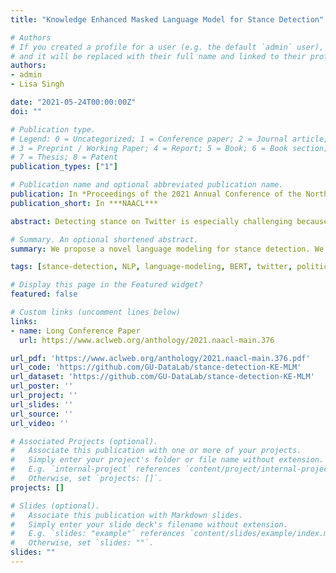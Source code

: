 ```yaml
---
title: "Knowledge Enhanced Masked Language Model for Stance Detection"

# Authors
# If you created a profile for a user (e.g. the default `admin` user), write the username (folder name) here 
# and it will be replaced with their full name and linked to their profile.
authors:
- admin
- Lisa Singh

date: "2021-05-24T00:00:00Z"
doi: ""

# Publication type.
# Legend: 0 = Uncategorized; 1 = Conference paper; 2 = Journal article;
# 3 = Preprint / Working Paper; 4 = Report; 5 = Book; 6 = Book section;
# 7 = Thesis; 8 = Patent
publication_types: ["1"]

# Publication name and optional abbreviated publication name.
publication: In *Proceedings of the 2021 Annual Conference of the North American Chapter of the Association for Computational Linguistics (NAACL)*
publication_short: In ***NAACL***

abstract: Detecting stance on Twitter is especially challenging because of the short length of each tweet, the continuous coinage of new terminology and hashtags, and the deviation of sentence structure from standard prose. Fine-tuned language models using large-scale in-domain data have been shown to be the new state-of-the-art for many NLP tasks, including stance detection. In this paper, we propose a novel BERT-based fine-tuning method that enhances the masked language model for stance detection. Instead of random token masking, we propose using a weighted log-odds-ratio to identify words with high stance distinguishability and then model an attention mechanism that focuses on these words. We show that our proposed approach outperforms the state of the art for stance detection on Twitter data about the 2020 US Presidential election.

# Summary. An optional shortened abstract.
summary: We propose a novel language modeling for stance detection. We release both data and pre-trained models.

tags: [stance-detection, NLP, language-modeling, BERT, twitter, politics, computational-social-science]

# Display this page in the Featured widget?
featured: false

# Custom links (uncomment lines below)
links:
- name: Long Conference Paper
  url: https://www.aclweb.org/anthology/2021.naacl-main.376

url_pdf: 'https://www.aclweb.org/anthology/2021.naacl-main.376.pdf'
url_code: 'https://github.com/GU-DataLab/stance-detection-KE-MLM'
url_dataset: 'https://github.com/GU-DataLab/stance-detection-KE-MLM'
url_poster: ''
url_project: ''
url_slides: ''
url_source: ''
url_video: ''

# Associated Projects (optional).
#   Associate this publication with one or more of your projects.
#   Simply enter your project's folder or file name without extension.
#   E.g. `internal-project` references `content/project/internal-project/index.md`.
#   Otherwise, set `projects: []`.
projects: []

# Slides (optional).
#   Associate this publication with Markdown slides.
#   Simply enter your slide deck's filename without extension.
#   E.g. `slides: "example"` references `content/slides/example/index.md`.
#   Otherwise, set `slides: ""`.
slides: ""
---
```

